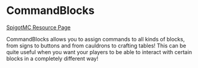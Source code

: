 # CommandBlocks
[SpigotMC Resource Page](https://www.spigotmc.org/resources/62720/)

CommandBlocks allows you to assign commands to all kinds of blocks, from signs to buttons and from cauldrons to crafting tables! This can be quite useful when you want your players to be able to interact with certain blocks in a completely different way!